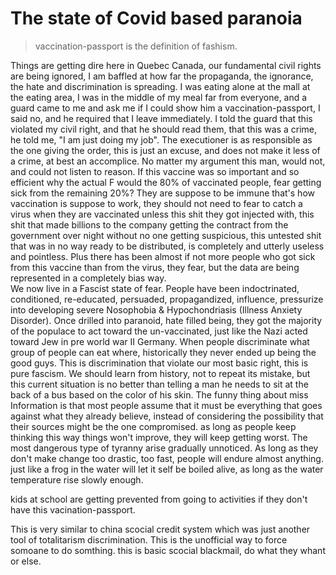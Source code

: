 # The state of Covid based paranoia 

> vaccination-passport is the definition of fashism.

Things are getting dire here in Quebec Canada, 
our fundamental civil rights are being ignored, I am baffled at how far the propaganda, the ignorance, 
the hate and discrimination is spreading. 
I was eating alone at the mall at the eating area, I was in the middle of my meal far from everyone, 
and a guard came to me and ask me if I could show him a vaccination-passport, 
I said no, and he required that I leave immediately. I told the guard that this violated my civil right,
and that he should read them, that this was a crime, he told me, 
"I am just doing my job".
The executioner is as responsible as the one giving the order, 
this is just an excuse, and does not make it less of a crime,
at best an accomplice. No matter my argument this man, would not, and could not listen to reason.
If this vaccine was so important and so efficient why the actual F would the 80% of vaccinated people,
fear getting sick from the remaining 20%?
They are suppose to be immune that's how vaccination is suppose to work,
they should not need to fear to catch a virus when they are vaccinated unless this shit they got injected with,
this shit that made billions to the company getting the contract from the government over night without no one getting suspicious, 
this untested shit that was in no way ready to be distributed, is completely and utterly useless and pointless. 
Plus there has been almost if not more people who got sick from this vaccine than from the virus, they fear, 
but the data are being represented in a completely bias way.   
We now live in a Fascist state of fear. People have been 
indoctrinated, conditioned, re-educated, persuaded, propagandized, influence, pressurize into developing severe 
Nosophobia & Hypochondriasis (Illness Anxiety Disorder).
Once drilled into paranoid, hate filled being, they got the majority of the populace to act toward the un-vaccinated, 
just like the Nazi acted toward Jew in pre world war II Germany. When people discriminate what group of people can eat where, 
historically they never ended up being the good guys.
This is discrimination that violate our most basic right, this is pure fascism. We should learn from history, 
not to repeat its mistake,
but this current situation is no better than telling a man he needs to sit at the back of a bus based on the color of his skin.
The funny thing about miss Information is that most people assume that it must be everything that goes against what they already believe, instead of considering the possibility that their sources might be the one compromised.
as long as people keep thinking this way things won't improve, they will keep getting worst.
The most dangerous type of tyranny arise gradually unnoticed. As long as they don't make change too drastic, too fast, people will endure almost anything.
just like a frog in the water will let it self be boiled alive, as long as the water temperature rise slowly enough.

kids at school are getting prevented from going to activities if they don't have this vacination-passport.

This is very similar to china scocial credit system which was just another tool of totalitarism discrimination.
This is the unofficial way to force somoane to do somthing. this is basic scocial blackmail, do what they whant or else.
